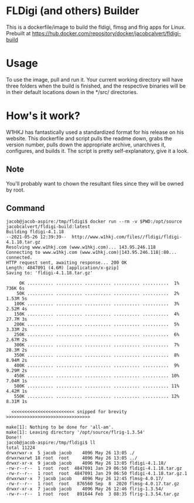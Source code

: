 # FLDigi (and others) Builder
This is a dockerfile/image to build the fldigi, flmsg and flrig apps for Linux. Prebuilt at https://hub.docker.com/repository/docker/jacobcalvert/fldigi-build 

# Usage 
To use the image, pull and run it. Your current working directory will have three folders when the build is finished, and the respective binaries will be in their default locations down in the */src/ directories.

# How's it work?
W1HKJ has fantastically used a standardized format for his release on his website. This dockerfile and script pulls the readme down, grabs the version number, pulls down the appropriate archive, unarchives it, configures, and builds it. The script is pretty self-explanatory, give it a look.  

## Note
You'll probably want to chown the resultant files since they will be owned by root. 

## Command
```
jacob@jacob-aspire:/tmp/fldigi$ docker run --rm -v $PWD:/opt/source jacobcalvert/fldigi-build:latest 
Building fldigi-4.1.18
--2021-05-26 12:39:39--  http://www.w1hkj.com/files//fldigi/fldigi-4.1.18.tar.gz
Resolving www.w1hkj.com (www.w1hkj.com)... 143.95.246.118
Connecting to www.w1hkj.com (www.w1hkj.com)|143.95.246.118|:80... connected.
HTTP request sent, awaiting response... 200 OK
Length: 4847091 (4.6M) [application/x-gzip]
Saving to: 'fldigi-4.1.18.tar.gz'

     0K .......... .......... .......... .......... ..........  1%  736K 6s
    50K .......... .......... .......... .......... ..........  2% 1.53M 5s
   100K .......... .......... .......... .......... ..........  3% 2.52M 4s
   150K .......... .......... .......... .......... ..........  4% 27.7M 3s
   200K .......... .......... .......... .......... ..........  5% 3.33M 2s
   250K .......... .......... .......... .......... ..........  6% 2.67M 2s
   300K .......... .......... .......... .......... ..........  7% 28.3M 2s
   350K .......... .......... .......... .......... ..........  8% 8.94M 2s
   400K .......... .......... .......... .......... ..........  9% 9.29M 2s
   450K .......... .......... .......... .......... .......... 10% 7.04M 1s
   500K .......... .......... .......... .......... .......... 11% 4.42M 1s
   550K .......... .......... .......... .......... .......... 12% 8.31M 1s

  <<<<<<<<<<<<<<<<<<<<<<<< snipped for brevity >>>>>>>>>>>>>>>>>>>>>>>>>>>>>>>>

make[1]: Nothing to be done for 'all-am'.
make[1]: Leaving directory '/opt/source/flrig-1.3.54'
Done!!
jacob@jacob-aspire:/tmp/fldigi$ ll
total 11224
drwxrwxr-x  5 jacob jacob    4096 May 26 13:05 ./
drwxrwxrwt 18 root  root     4096 May 26 13:05 ../
drwxr-xr-x  9 jacob jacob    4096 May 26 13:05 fldigi-4.1.18/
-rw-r--r--  1 root  root  4847091 Jan 29 06:50 fldigi-4.1.18.tar.gz
-rw-r--r--  1 root  root  4847091 Jan 29 06:50 fldigi-4.1.18.tar.gz.1
drwxrwxr-x  7 jacob jacob    4096 May 26 12:45 flmsg-4.0.17/
-rw-r--r--  1 root  root   876560 Sep  8  2020 flmsg-4.0.17.tar.gz
drwxr-xr-x  7 jacob jacob    4096 May 26 12:46 flrig-1.3.54/
-rw-r--r--  1 root  root   891644 Feb  3 08:35 flrig-1.3.54.tar.gz

```

